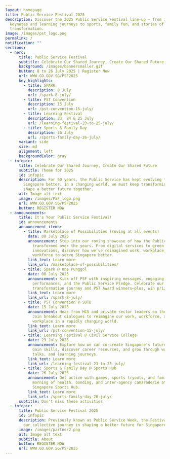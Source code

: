 ```yaml
---
layout: homepage
title: Public Service Festival 2025
description: Discover the 2025 Public Service Festival line-up – from inspiring
  keynotes and learning journeys to sports, family fun, and stories of
  transformation.
image: /images/pst_logo.png
permalink: /
notification: ""
sections:
  - hero:
      title: Public Service Festival
      subtitle: Celebrate Our Shared Journey, Create Our Shared Future
      background: /images/bannersmaller.gif
      button: 8 to 26 July 2025 | Register Now
      url: WWW.GO.GOV.SG/PSF2025
      key_highlights:
        - title: SPARK
          description: 8 July
          url: /spark-8-july/
        - title: PST Convention
          description: 15 July
          url: /pst-convention-15-july/
        - title: Learning Festival
          description: 23, 24 & 25 July
          url: /learning-festival-23-to-25-july/
        - title: Sports & Family Day
          description: 26 July
          url: /sports-family-day-26-july/
      variant: side
      size: md
      alignment: left
      backgroundColor: gray
  - infopic:
      title: Celebrate Our Shared Journey, Create Our Shared Future
      subtitle: Theme for 2025
      id: infopic
      description: For 60 years, the Public Service has kept evolving to serve
        Singapore better. In a changing world, we must keep transforming to
        shape a better future together.
      alt: Image alt text
      image: /images/PSF_logo.png
      url: WWW.GO.GOV.SG/PSF2025
      button: REGISTER NOW
  - announcements:
      title: It's Your Public Service Festival!
      id: announcements
      announcement_items:
        - title: Marketplace of Possibilities (roving at all events)
          date: 08 July 2025
          announcement: Step into our roving showcase of how the Public Service has
            transformed over the years. From digital services to green
            innovations, discover how we’ve reimagined work, workplace, and
            workforce to serve Singapore better.
          link_text: Learn more
          link_url: /marketplace-of-possibilities/
        - title: Spark @ One Punggol
          date: 08 July 2025
          announcement: Kick off PSF with inspiring messages, engaging quizzes, live
            performances, and the Public Service Pledge. Celebrate our
            transformation journey and PST Award winners—plus, win prizes!
          link_text: Learn more
          link_url: /spark-8-july/
        - title: PST Convention @ SUTD
          date: 15 July 2025
          announcement: Hear from HCS and private sector leaders on the future of PST.
            Join breakout dialogues to reimagine our work, workforce, and
            workplace in a rapidly changing world.
          link_text: Learn more
          link_url: /pst-convention-15-july/
        - title: Learning Festival @ Civil Service College
          date: 23 July 2025
          announcement: Explore how we can co-create Singapore’s future with citizens.
            Gain skills, discover career resources, and grow through workshops,
            talks, and learning journeys.
          link_text: Learn more
          link_url: /learning-festival-23-to-25-july/
        - title: Sports & Family Day @ Sports Hub
          date: 26 July 2025
          announcement: Get active with games, sports tryouts, and family fun! Enjoy a
            morning of health, bonding, and inter-agency camaraderie at the
            Singapore Sports Hub.
          link_text: Learn more
          link_url: /sports-family-day-26-july/
      subtitle: Don't miss these activities
  - infopic:
      title: Public Service Festival 2025
      id: infopic
      description: Previously known as Public Service Week, the Festival celebrates
        our collective journey in shaping a better future for Singapore.
      image: /images/partner2.png
      alt: Image alt text
      subtitle: About
      button: REGISTER NOW
      url: WWW.GO.GOV.SG/PSF2025
---
```

